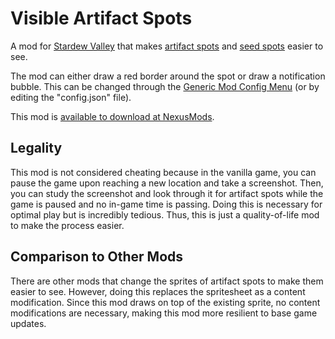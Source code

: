 # Visible Artifact Spots

A mod for [Stardew Valley](https://www.stardewvalley.net/) that makes [artifact spots](https://stardewvalleywiki.com/Artifact_Spot) and [seed spots](https://stardewvalleywiki.com/Seed_Spot) easier to see.

The mod can either draw a red border around the spot or draw a notification bubble. This can be changed through the [Generic Mod Config Menu](https://www.nexusmods.com/stardewvalley/mods/5098) (or by editing the "config.json" file).

This mod is [available to download at NexusMods](https://www.nexusmods.com/stardewvalley/mods/21223).

## Legality

This mod is not considered cheating because in the vanilla game, you can pause the game upon reaching a new location and take a screenshot. Then, you can study the screenshot and look through it for artifact spots while the game is paused and no in-game time is passing. Doing this is necessary for optimal play but is incredibly tedious. Thus, this is just a quality-of-life mod to make the process easier.

## Comparison to Other Mods

There are other mods that change the sprites of artifact spots to make them easier to see. However, doing this replaces the spritesheet as a content modification. Since this mod draws on top of the existing sprite, no content modifications are necessary, making this mod more resilient to base game updates.
